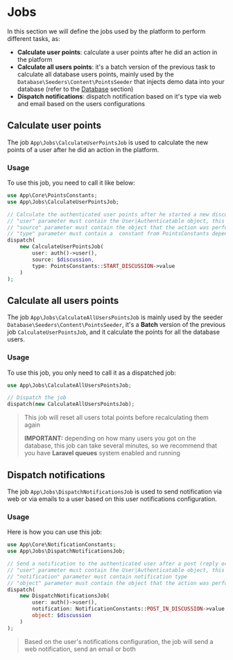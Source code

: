 # Jobs

In this section we will define the jobs used by the platform to perform different tasks, as:

- **Calculate user points**: calculate a user points after he did an action in the platform
- **Calculate all users points**: it's a batch version of the previous task to calculate all database users points, mainly used by the `Database\Seeders\Content\PointsSeeder` that injects demo data into your database (refer to the [Database](/setting-up?id=database) section)
- **Dispatch notifications**: dispatch notification based on it's type via web and email based on the users configurations

## Calculate user points

The job `App\Jobs\CalculateUserPointsJob` is used to calculate the new points of a user after he did an action in the platform.

### Usage

To use this job, you need to call it like below:

```php
use App\Core\PointsConstants;
use App\Jobs\CalculateUserPointsJob;

// Calculate the authenticated user points after he started a new discussion
// "user" parameter must contain the User|Authenticatable object, this is the user to calculate his points
// "source" parameter must contain the object that the action was performed on it
// "type" parameter must contain a  constant from PointsConstants depending on what the user did as an action
dispatch(
    new CalculateUserPointsJob(
        user: auth()->user(),
        source: $discussion,
        type: PointsConstants::START_DISCUSSION->value
    )
);
```

## Calculate all users points

The job `App\Jobs\CalculateAllUsersPointsJob` is mainly used by the seeder `Database\Seeders\Content\PointsSeeder`, it's a **Batch** version of the previous job `CalculateUserPointsJob`, and it calculate the points for all the database users.

### Usage

To use this job, you only need to call it as a dispatched job:

```php
use App\Jobs\CalculateAllUsersPointsJob;

// Dispatch the job
dispatch(new CalculateAllUsersPointsJob);
```

> This job will reset all users total points before recalculating them again
> 
> **IMPORTANT:** depending on how many users you got on the database, this job can take several minutes, so we recommend that you have **Laravel queues** system enabled and running

## Dispatch notifications

The job `App\Jobs\DispatchNotificationsJob` is used to send notification via web or via emails to a user based on this user notifications configuration.

### Usage

Here is how you can use this job:

```php
use App\Core\NotificationConstants;
use App\Jobs\DispatchNotificationsJob;

// Send a notification to the authenticated user after a post (reply or comment) is added to a discussion
// "user" parameter must contain the User|Authenticatable object, this is the user who did the action
// "notification" parameter must contain notification type
// "object" parameter must contain the object that the action was performed on it
dispatch(
    new DispatchNotificationsJob(
        user: auth()->user(),
        notification: NotificationConstants::POST_IN_DISCUSSION->value,
        object: $discussion
    )
);
```

> Based on the user's notifications configuration, the job will send a web notification, send an email or both